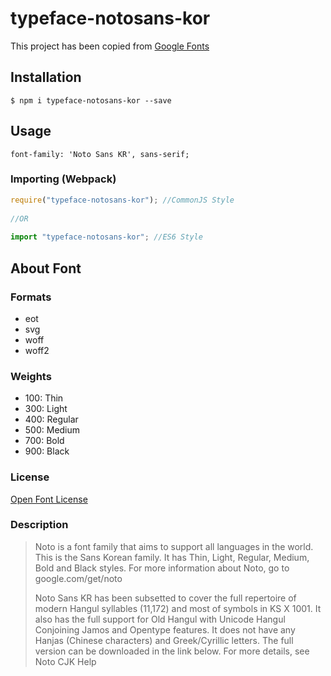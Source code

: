 # typeface-notosans-kor
This project has been copied from [Google Fonts](https://fonts.google.com/specimen/Noto+Sans+KR)

## Installation
`$ npm i typeface-notosans-kor --save`

## Usage
`font-family: 'Noto Sans KR', sans-serif;`

### Importing (Webpack)
```js
require("typeface-notosans-kor"); //CommonJS Style
 
//OR
 
import "typeface-notosans-kor"; //ES6 Style
```

## About Font

### Formats
 * eot
 * svg
 * woff
 * woff2

### Weights
 * 100: Thin
 * 300: Light
 * 400: Regular
 * 500: Medium
 * 700: Bold
 * 900: Black

### License
[Open Font License](http://scripts.sil.org/cms/scripts/page.php?site_id=nrsi&id=OFL_web)

### Description

> Noto is a font family that aims to support all languages in the world. This is the Sans Korean family. It has Thin, Light, Regular, Medium, Bold and Black styles. For more information about Noto, go to google.com/get/noto
>
> Noto Sans KR has been subsetted to cover the full repertoire of modern Hangul syllables (11,172) and most of symbols in KS X 1001. It also has the full support for Old Hangul with Unicode Hangul Conjoining Jamos and Opentype features. It does not have any Hanjas (Chinese characters) and Greek/Cyrillic letters. The full version can be downloaded in the link below. For more details, see Noto CJK Help